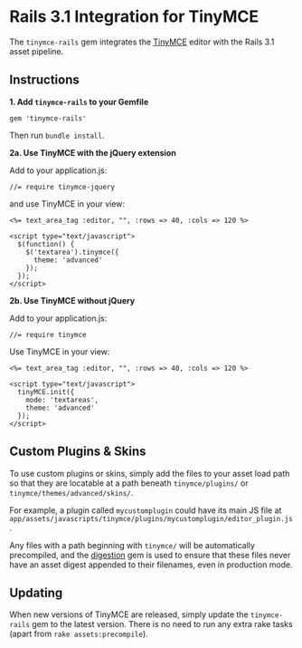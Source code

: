 Rails 3.1 Integration for TinyMCE
=================================

The `tinymce-rails` gem integrates the [TinyMCE](http://www.tinymce.com/) editor with the Rails 3.1 asset pipeline.


Instructions
------------

**1. Add `tinymce-rails` to your Gemfile**

    gem 'tinymce-rails'

Then run `bundle install`.


**2a. Use TinyMCE with the jQuery extension**

Add to your application.js:

    //= require tinymce-jquery

and use TinyMCE in your view:

    <%= text_area_tag :editor, "", :rows => 40, :cols => 120 %>

    <script type="text/javascript">
      $(function() {
        $('textarea').tinymce({
          theme: 'advanced'
        });
      });
    </script>


**2b. Use TinyMCE without jQuery**

Add to your application.js:

    //= require tinymce

Use TinyMCE in your view:

    <%= text_area_tag :editor, "", :rows => 40, :cols => 120 %>

    <script type="text/javascript">
      tinyMCE.init({
        mode: 'textareas',
        theme: 'advanced'
      });
    </script>


Custom Plugins & Skins
----------------------

To use custom plugins or skins, simply add the files to your asset load path so that they are locatable at a path beneath `tinymce/plugins/` or `tinymce/themes/advanced/skins/`.

For example, a plugin called `mycustomplugin` could have its main JS file at `app/assets/javascripts/tinymce/plugins/mycustomplugin/editor_plugin.js`.

Any files with a path beginning with `tinymce/` will be automatically precompiled, and the [digestion](https://github.com/spohlenz/digestion) gem is used to ensure that these files never have an asset digest appended to their filenames, even in production mode.


Updating
--------

When new versions of TinyMCE are released, simply update the `tinymce-rails` gem to the latest version. There is no need to run any extra rake tasks (apart from `rake assets:precompile`).
